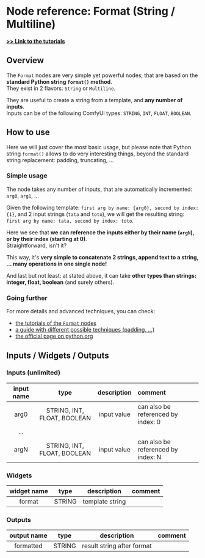 # Node reference: Format (String / Multiline)

**[>> Link to the tutorials](../tutorials/Format/)**

## Overview

The `Format` nodes are very simple yet powerful nodes, that are based on the **standard Python string `format()` method**.\
They exist in 2 flavors: `String` or `Multiline`.

They are useful to create a string from a template, and **any number of inputs**.\
Inputs can be of the following ComfyUI types: `STRING`, `INT`, `FLOAT`, `BOOLEAN`.

## How to use

Here we will just cover the most basic usage, but please note that Python string `format()` allows to do very interesting things, beyond the standard string replacement: padding, truncating, ...

### Simple usage

The node takes any number of inputs, that are automatically incremented: `arg0`, `arg1`, ...

Given the following template: `first arg by name: {arg0}, second by index: {1}`, and 2 input strings (`tata` and `toto`), we will get the resulting string: `first arg by name: tata, second by index: toto`.

Here we see that **we can reference the inputs either by their name (`argN`), or by their index (starting at 0)**.\
Straightforward, isn't it?

This way, it's **very simple to concatenate 2 strings, append text to a string, ... many operations in one single node!**

And last but not least: at stated above, it can take **other types than strings: integer, float, boolean** (and surely others).

### Going further

For more details and advanced techniques, you can check:

- [the tutorials of the `Format` nodes](../tutorials/Format/)
- [a guide with different possible techniques (padding, ...)](https://pyformat.info/)
- [the official page on python.org](https://docs.python.org/3/tutorial/inputoutput.html#the-string-format-method)

## Inputs / Widgets / Outputs

### Inputs (unlimited)

| input name |            type             | description | comment                            |
| :--------: | :-------------------------: | :---------: | :--------------------------------- |
|    arg0    | STRING, INT, FLOAT, BOOLEAN | input value | can also be referenced by index: 0 |
|    ...     |                             |             |                                    |
|    argN    | STRING, INT, FLOAT, BOOLEAN | input value | can also be referenced by index: N |

### Widgets

| widget name |  type  |   description   | comment |
| :---------: | :----: | :-------------: | :------ |
|   format    | STRING | template string |         |

### Outputs

| output name |  type  |        description         | comment |
| :---------: | :----: | :------------------------: | :------ |
|  formatted  | STRING | result string after format |         |
